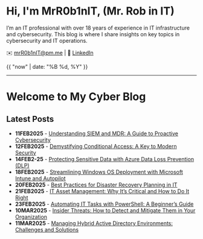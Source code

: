 # Hi, I'm MrR0b1nIT, (Mr. Rob in IT)
I’m an IT professional with over 18 years of experience in IT infrastructure and cybersecurity. This blog is where I share insights on key topics in cybersecurity and IT operations.

✉️ [mrR0b1nIT@pm.me](mailto:mrR0b1nIT@pm.me) | 🔗 [LinkedIn](https://www.linkedin.com/in/robertmoss10/)

{{ "now" | date: "%B %d, %Y" }}

---
# Welcome to My Cyber Blog


## Latest Posts
- **11FEB2025** - [Understanding SIEM and MDR: A Guide to Proactive Cybersecurity](siem-mdr-guide.md)
- **12FEB2025** - [Demystifying Conditional Access: A Key to Modern Security](conditional-access.md)
- **14FEB2-25** - [Protecting Sensitive Data with Azure Data Loss Prevention (DLP)](azure-dlp.md)
- **18FEB2025** - [Streamlining Windows OS Deployment with Microsoft Intune and Autopilot](intune-autopilot.md)
- **20FEB2025** - [Best Practices for Disaster Recovery Planning in IT](dr-planning.md)
- **21FEB2025** - [IT Asset Management: Why It’s Critical and How to Do It Right](asset-mgmt.md)
- **23FEB2025** - [Automating IT Tasks with PowerShell: A Beginner’s Guide](auto-ps.md)
- **10MAR2025** - [Insider Threats: How to Detect and Mitigate Them in Your Organization](inside_threat.md)
- **11MAR2025** - [Managing Hybrid Active Directory Environments: Challenges and Solutions](mg_hybrid_ad.md)
